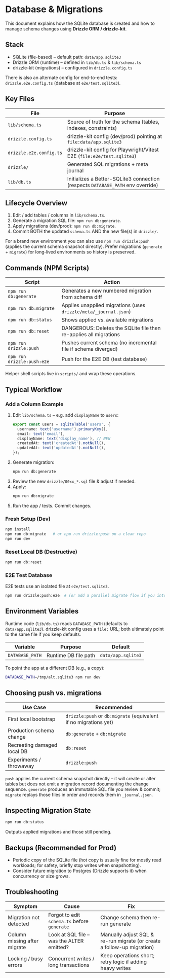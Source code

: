 # Database & Migrations

This document explains how the SQLite database is created and how to manage schema changes using **Drizzle ORM / drizzle-kit**.

## Stack

- SQLite (file-based) – default path: `data/app.sqlite3`
- Drizzle ORM (runtime) – defined in `lib/db.ts` & `lib/schema.ts`
- drizzle-kit (migrations) – configured in `drizzle.config.ts`

There is also an alternate config for end-to-end tests: `drizzle.e2e.config.ts` (database at `e2e/test.sqlite3`).

## Key Files

| File | Purpose |
| ---- | ------- |
| `lib/schema.ts` | Source of truth for the schema (tables, indexes, constraints) |
| `drizzle.config.ts` | drizzle-kit config (dev/prod) pointing at `file:data/app.sqlite3` |
| `drizzle.e2e.config.ts` | drizzle-kit config for Playwright/Vitest E2E (`file:e2e/test.sqlite3`) |
| `drizzle/` | Generated SQL migrations + meta journal |
| `lib/db.ts` | Initializes a Better-SQLite3 connection (respects `DATABASE_PATH` env override) |

## Lifecycle Overview

1. Edit / add tables / columns in `lib/schema.ts`.
2. Generate a migration SQL file: `npm run db:generate`.
3. Apply migrations (dev/prod): `npm run db:migrate`.
4. Commit BOTH the updated `schema.ts` AND the new file(s) in `drizzle/`.

For a brand new environment you can also use `npm run drizzle:push` (applies the current schema snapshot directly). Prefer migrations (`generate` + `migrate`) for long‑lived environments so history is preserved.

## Commands (NPM Scripts)

| Script | Action |
| ------ | ------ |
| `npm run db:generate` | Generates a new numbered migration from schema diff |
| `npm run db:migrate` | Applies unapplied migrations (uses `drizzle/meta/_journal.json`) |
| `npm run db:status` | Shows applied vs. available migrations |
| `npm run db:reset` | DANGEROUS: Deletes the SQLite file then re-applies all migrations |
| `npm run drizzle:push` | Pushes current schema (no incremental file if schema diverged) |
| `npm run drizzle:push:e2e` | Push for the E2E DB (test database) |

Helper shell scripts live in `scripts/` and wrap these operations.

## Typical Workflow

### Add a Column Example

1. Edit `lib/schema.ts` – e.g. add `displayName` to `users`:
   ```ts
   export const users = sqliteTable('users', {
     username: text('username').primaryKey(),
     email: text('email'),
     displayName: text('display_name'), // NEW
     createdAt: text('createdAt').notNull(),
     updatedAt: text('updatedAt').notNull(),
   });
   ```
2. Generate migration:
   ```bash
   npm run db:generate
   ```
3. Review the new `drizzle/00xx_*.sql` file & adjust if needed.
4. Apply:
   ```bash
   npm run db:migrate
   ```
5. Run the app / tests. Commit changes.

### Fresh Setup (Dev)

```bash
npm install
npm run db:migrate   # or npm run drizzle:push on a clean repo
npm run dev
```

### Reset Local DB (Destructive)

```bash
npm run db:reset
```

### E2E Test Database

E2E tests use an isolated file at `e2e/test.sqlite3`.

```bash
npm run drizzle:push:e2e  # (or add a parallel migrate flow if you introduce migrations there)
```

## Environment Variables

Runtime code (`lib/db.ts`) reads `DATABASE_PATH` (defaults to `data/app.sqlite3`). drizzle-kit config uses a `file:` URL; both ultimately point to the same file if you keep defaults.

| Variable | Purpose | Default |
| -------- | ------- | ------- |
| `DATABASE_PATH` | Runtime DB file path | `data/app.sqlite3` |

To point the app at a different DB (e.g., a copy):
```bash
DATABASE_PATH=/tmp/alt.sqlite3 npm run dev
```

## Choosing push vs. migrations

| Use Case | Recommended |
| -------- | ----------- |
| First local bootstrap | `drizzle:push` or `db:migrate` (equivalent if no migrations yet) |
| Production schema change | `db:generate` + `db:migrate` |
| Recreating damaged local DB | `db:reset` |
| Experiments / throwaway | `drizzle:push` |

`push` applies the current schema snapshot directly – it will create or alter tables but does not emit a migration record documenting the change sequence. `generate` produces an immutable SQL file you review & commit; `migrate` replays those files in order and records them in `_journal.json`.

## Inspecting Migration State

```bash
npm run db:status
```
Outputs applied migrations and those still pending.

## Backups (Recommended for Prod)

- Periodic copy of the SQLite file (hot copy is usually fine for mostly read workloads; for safety, briefly stop writes when snapshotting).
- Consider future migration to Postgres (Drizzle supports it) when concurrency or size grows.

## Troubleshooting

| Symptom | Cause | Fix |
| ------- | ----- | --- |
| Migration not detected | Forgot to edit `schema.ts` before `generate` | Change schema then re-run generate |
| Column missing after migrate | Look at SQL file – was the ALTER emitted? | Manually adjust SQL & re-run migrate (or create a follow-up migration) |
| Locking / busy errors | Concurrent writes / long transactions | Keep operations short; retry logic if adding heavy writes |

